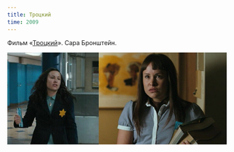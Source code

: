 ```yaml
---
title: Троцкий
time: 2009
---
```

Фильм «[Троцкий](https://ru.wikipedia.org/wiki/Троцкий_(фильм,_2009))».
Сара Бронштейн.

![](/files/films/screenshots/2009_trotsky.jpg)
